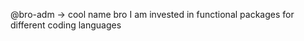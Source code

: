 @bro-adm -> cool name bro
I am invested in functional packages for different coding languages

<!---
bro-adm/bro-adm is a ✨ special ✨ repository because its `README.md` (this file) appears on your GitHub profile.
You can click the Preview link to take a look at your changes.
--->

